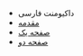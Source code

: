 <!-- docs/_sidebar.md -->

- داکیومنت فارسی
- [مقدمه](/)
- [صفحه یک](/page1/page1.md "صفحه یک")
- [صفحه دو](/page2/page2.md "صفحه دو")
